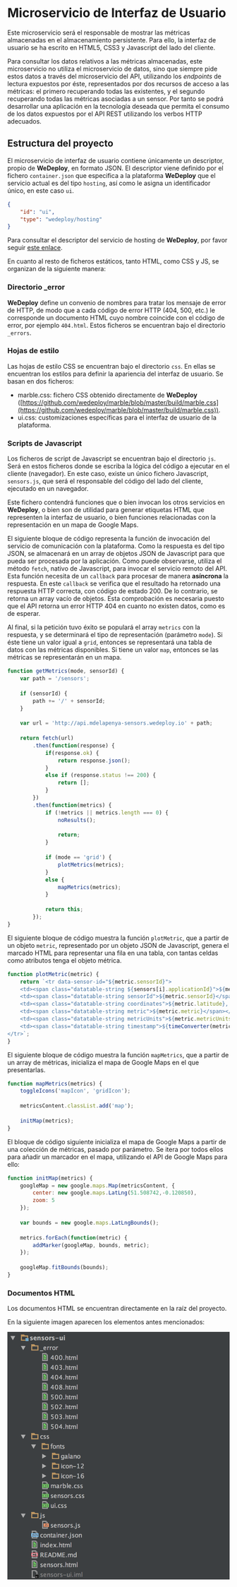 # Microservicio de Interfaz de Usuario

Este microservicio será el responsable de mostrar las métricas almacenadas en el almacenamiento
persistente. Para ello, la interfaz de usuario se ha escrito en HTML5, CSS3 y Javascript del lado del
cliente.

Para consultar los datos relativos a las métricas almacenadas, este microservicio no utiliza el
microservicio de datos, sino que siempre pide estos datos a través del microservicio del API, utilizando
los *endpoints* de lectura expuestos por éste, representados por dos recursos de acceso a las métricas:
el primero recuperando todas las existentes, y el segundo recuperando todas las métricas asociadas a
un sensor. Por tanto se podrá desarrollar una aplicación en la tecnología deseada que permita el
consumo de los datos expuestos por el API REST utilizando los verbos HTTP adecuados.

## Estructura del proyecto

El microservicio de interfaz de usuario contiene únicamente un descriptor, propio de **WeDeploy**, en
formato JSON. El descriptor viene definido por el fichero `container.json` que especifica a la
plataforma **WeDeploy** que el servicio actual es del tipo `hosting`, así como le asigna un identificador
único, en este caso `ui`.

```json
{
	"id": "ui",
	"type": "wedeploy/hosting"
}
```

Para consultar el descriptor del servicio de hosting de **WeDeploy**, por favor seguir [este enlace](./container.json).

En cuanto al resto de ficheros estáticos, tanto HTML, como CSS y JS, se organizan de la siguiente manera:

### Directorio _error

**WeDeploy** define un convenio de nombres para tratar los mensaje de error de HTTP, de modo que a
cada código de error HTTP (404, 500, etc.) le corresponde un documento HTML cuyo nombre coincide con
el código de error, por ejemplo `404.html`. Estos ficheros se encuentran bajo el directorio `_errors`.

### Hojas de estilo

Las hojas de estilo CSS se encuentran bajo el directorio `css`. En ellas se encuentran los estilos
para definir la apariencia del interfaz de usuario. Se basan en dos ficheros:

* marble.css: fichero CSS obtenido directamente de **WeDeploy** ([https://github.com/wedeploy/marble/blob/master/build/marble.css](https://github.com/wedeploy/marble/blob/master/build/marble.css)).
* ui.css: customizaciones específicas para el interfaz de usuario de la plataforma.

### Scripts de Javascript

Los ficheros de script de Javascript se encuentran bajo el directorio `js`. Será en estos ficheros
donde se escriba la lógica del código a ejecutar en el cliente (navegador). En este caso, existe un
único fichero Javascript, `sensors.js`, que será el responsable del código del lado del cliente,
ejecutado en un navegador.

Este fichero contendrá funciones que o bien invocan los otros servicios en **WeDeploy**, o bien son
de utilidad para generar etiquetas HTML que representen la interfaz de usuario, o bien funciones
relacionadas con la representación en un mapa de Google Maps.

El siguiente bloque de código representa la función de invocación del servicio de comunicación con la
plataforma. Como la respuesta es del tipo JSON, se almacenará en un array de objetos JSON de Javascript
para que pueda ser procesada por la aplicación. Como puede observarse, utiliza el método `fetch`,
nativo de Javascript, para invocar el servicio remoto del API. Esta función necesita de un `callback`
para procesar de manera **asíncrona** la respuesta. En este `callback` se verifica que el resultado
ha retornado una respuesta HTTP correcta, con código de estado 200. De lo contrario, se retorna un
array vacío de objetos. Esta comprobación es necesaria puesto que el API retorna un error HTTP 404 en
cuanto no existen datos, como es de esperar.

Al final, si la petición tuvo éxito se populará el array `metrics` con la respuesta, y se determinará
el tipo de representación (parámetro `mode`). Si éste tiene un valor igual a `grid`, entonces se
representará una tabla de datos con las métricas disponibles. Si tiene un valor `map`, entonces se
las métricas se representarán en un mapa.

```javascript
function getMetrics(mode, sensorId) {
	var path = '/sensors';

	if (sensorId) {
		path += '/' + sensorId;
	}

	var url = 'http://api.mdelapenya-sensors.wedeploy.io' + path;

	return fetch(url)
		.then(function(response) {
			if(response.ok) {
				return response.json();
			}
			else if (response.status !== 200) {
				return [];
			}
		})
		.then(function(metrics) {
			if (!metrics || metrics.length === 0) {
				noResults();

				return;
			}

			if (mode == 'grid') {
				plotMetrics(metrics);
			}
			else {
				mapMetrics(metrics);
			}

			return this;
		});
}
```

El siguiente bloque de código muestra la función `plotMetric`, que a partir de un objeto `metric`,
representado por un objeto JSON de Javascript, genera el marcado HTML para representar una fila en una
tabla, con tantas celdas como atributos tenga el objeto métrica.

```javascript
function plotMetric(metric) {
	return `<tr data-sensor-id="${metric.sensorId}">
	<td><span class="datatable-string ${sensors[i].applicationId}">${metric.applicationId}</span></td>
	<td><span class="datatable-string sensorId">${metric.sensorId}</span></td>
	<td><span class="datatable-string coordinates">${metric.latitude}, ${metric.longitude}</span></td>
	<td><span class="datatable-string metric">${metric.metric}</span></td>
	<td><span class="datatable-string metricUnits">${metric.metricUnits}</span></td>
	<td><span class="datatable-string timestamp">${timeConverter(metric.timestamp)}</span></td>
</tr>`;
}
```

El siguiente bloque de código muestra la función `mapMetrics`, que a partir de un array de métricas,
inicializa el mapa de Google Maps en el que presentarlas.

```javascript
function mapMetrics(metrics) {
	toggleIcons('mapIcon', 'gridIcon');

	metricsContent.classList.add('map');

	initMap(metrics);
}
```

El bloque de código siguiente inicializa el mapa de Google Maps a partir de una colección de métricas,
pasado por parámetro. Se itera por todos ellos para añadir un marcador en el mapa, utilizando el API
de Google Maps para ello:

```javascript
function initMap(metrics) {
	googleMap = new google.maps.Map(metricsContent, {
		center: new google.maps.LatLng(51.508742,-0.120850),
		zoom: 5
	});

	var bounds = new google.maps.LatLngBounds();

	metrics.forEach(function(metric) {
		addMarker(googleMap, bounds, metric);
	});

	googleMap.fitBounds(bounds);
}
```

### Documentos HTML

Los documentos HTML se encuentran directamente en la raíz del proyecto.

En la siguiente imagen aparecen los elementos antes mencionados:

![Estructura del servicio de datos](../static/ui_project_layout.png)


